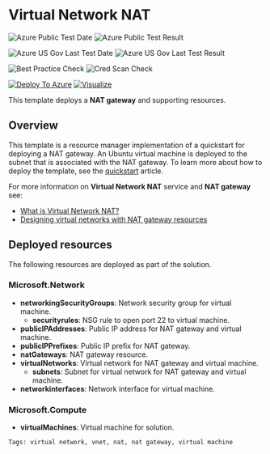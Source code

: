 # Virtual Network NAT

![Azure Public Test Date](https://azurequickstartsservice.blob.core.windows.net/badges/101-nat-gateway-1-vm/PublicLastTestDate.svg)
![Azure Public Test Result](https://azurequickstartsservice.blob.core.windows.net/badges/101-nat-gateway-1-vm/PublicDeployment.svg)

![Azure US Gov Last Test Date](https://azurequickstartsservice.blob.core.windows.net/badges/101-nat-gateway-1-vm/FairfaxLastTestDate.svg)
![Azure US Gov Last Test Result](https://azurequickstartsservice.blob.core.windows.net/badges/101-nat-gateway-1-vm/FairfaxDeployment.svg)

![Best Practice Check](https://azurequickstartsservice.blob.core.windows.net/badges/101-nat-gateway-1-vm/BestPracticeResult.svg)
![Cred Scan Check](https://azurequickstartsservice.blob.core.windows.net/badges/101-nat-gateway-1-vm/CredScanResult.svg)

[![Deploy To Azure](https://raw.githubusercontent.com/fathym-it/azure-quickstart-templates/master/1-CONTRIBUTION-GUIDE/images/deploytoazure.svg?sanitize=true)](https://portal.azure.com/#create/Microsoft.Template/uri/https%3A%2F%2Fraw.githubusercontent.com%2Ffathym-it%2Fazure-quickstart-templates%2Fmaster%2F101-nat-gateway-1-vm%2Fazuredeploy.json)
[![Visualize](https://raw.githubusercontent.com/fathym-it/azure-quickstart-templates/master/1-CONTRIBUTION-GUIDE/images/visualizebutton.svg?sanitize=true)](http://armviz.io/#/?load=https%3A%2F%2Fraw.githubusercontent.com%2Ffathym-it%2Fazure-quickstart-templates%2Fmaster%2F101-nat-gateway-1-vm%2Fazuredeploy.json)

This template deploys a **NAT gateway** and supporting resources.

## Overview

This template is a resource manager implementation of a quickstart for deploying a NAT gateway. An Ubuntu virtual machine is deployed to the subnet that is associated with the NAT gateway. To learn more about how to deploy the template, see the [quickstart](https://docs.microsoft.com/azure/virtual-network/quickstart-create-nat-gateway-template) article.

For more information on **Virtual Network NAT** service and **NAT gateway** see:

- [What is Virtual Network NAT?](https://docs.microsoft.com/azure/virtual-network/nat-overview)
- [Designing virtual networks with NAT gateway resources](https://docs.microsoft.com/azure/virtual-network/nat-gateway-resource)

## Deployed resources

The following resources are deployed as part of the solution.

### Microsoft.Network

- **networkingSecurityGroups**: Network security group for virtual machine.
  - **securityrules**: NSG rule to open port 22 to virtual machine.
- **publicIPAddresses**: Public IP address for NAT gateway and virtual machine.
- **publicIPPrefixes**: Public IP prefix for NAT gateway.
- **natGateways**: NAT gateway resource.
- **virtualNetworks**: Virtual network for NAT gateway and virtual machine.
  - **subnets**: Subnet for virtual network for NAT gateway and virtual machine.
- **networkinterfaces**: Network interface for virtual machine.

### Microsoft.Compute

- **virtualMachines**: Virtual machine for solution.

`Tags: virtual network, vnet, nat, nat gateway, virtual machine`
